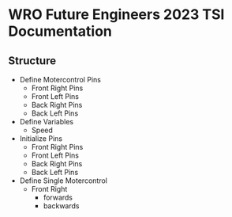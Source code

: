 # WRO Future Engineers 2023 TSI Documentation

## Structure
- Define Motercontrol Pins
    - Front Right Pins
    - Front Left Pins
    - Back Right Pins
    - Back Left Pins
- Define Variables
    - Speed
- Initialize Pins
    - Front Right Pins
    - Front Left Pins
    - Back Right Pins
    - Back Left Pins
- Define Single Motercontrol
    - Front Right
        - forwards
        - backwards
